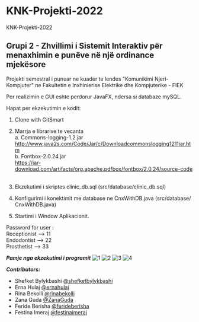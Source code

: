 # KNK-Projekti-2022
KNK-Projekti-2022
## Grupi 2 - Zhvillimi i Sistemit Interaktiv për menaxhimin e punëve në një ordinance mjekësore &nbsp;

Projekti semestral i punuar ne kuader te lendes "Komunikimi Njeri-Kompjuter" ne Fakultetin e Inxhinierise Elektrike dhe Kompjuterike - FIEK <br/>

Per realizimin e GUI eshte perdorur JavaFX, ndersa si databaze mySQL. <br/>

Hapat per ekzekutimin e kodit: &nbsp;
1.	Clone with GitSmart &nbsp;<br/>
2.	Marrja e librarive te vecanta &nbsp;<br/>
  a. Commons-logging-1.2.jar &nbsp; <br/>
       http://www.java2s.com/Code/Jar/c/Downloadcommonslogging1211jar.htm &nbsp;<br/>
  b. Fontbox-2.0.24.jar  &nbsp;<br/>
       https://jar-download.com/artifacts/org.apache.pdfbox/fontbox/2.0.24/source-code &nbsp;<br/>

3.	Ekzekutimi i skriptes clinic_db.sql (src/database/clinic_db.sql) &nbsp;<br/>
4.	Konfigurimi i konektimit me database ne CnxWithDB.java (src/database/ CnxWithDB.java) &nbsp;<br/>
5.  Startimi i Window Aplikacionit. &nbsp;<br/>

Password for user : &nbsp;<br/>
Receptionist --> 11 &nbsp;<br/>
Endodontist --> 22 &nbsp;<br/>
Prosthetist --> 33 &nbsp;<br/>

***Pamje nga ekzekutimi i programit***
![1](https://i.ibb.co/wLRtXYL/1.png)
![2](https://i.ibb.co/qYtBFbn/2.png)
![3](https://i.ibb.co/bXkxRK0/3.png)
![4](https://i.ibb.co/x1pxz1y/4.png)

***Contributors:*** <br/>
<ul>
  <li>Shefket Bylykbashi <a href="https://www.github.com/shefketbylykbashi">@shefketbylykbashi</a></li>
  <li>Erna Hulaj <a href="https://www.github.com/ernahulaj">@ernahulaj</a></li>
  <li>Rina Bekolli <a href="https://www.github.com/rinabekolli">@rinabekolli</a></li>
  <li>Zana Guda <a href="https://www.github.com/ZanaGuda">@ZanaGuda</a></li>
  <li>Feride Berisha <a href="https://www.github.com/ferideberisha">@ferideberisha</a></li>
  <li>Festina Imeraj <a href="https://www.github.com/festinaimeraj">@festinaimeraj</a></li>
</ul>


